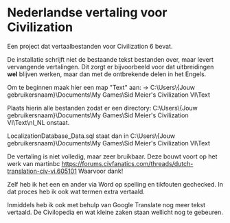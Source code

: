 # Nederlandse vertaling voor Civilization

Een project dat vertaalbestanden voor Civilization 6 bevat. 

De installatie schrijft niet de bestaande tekst bestanden over, maar levert vervangende vertalingen. Dit zorgt er bijvoorbeeld voor dat uitbreidingen __wel__ blijven werken, maar dan met de ontbrekende delen in het Engels.

Om te beginnen maak hier een map "Text" aan: -> 
C:\Users\\{Jouw gebruikersnaam}\Documents\My Games\Sid Meier's Civilization VI\Text  

Plaats hierin alle bestanden zodat er een directory:
C:\Users\\{Jouw gebruikersnaam}\Documents\My Games\Sid Meier's Civilization VI\Text\nl_NL
onstaat.

LocalizationDatabase_Data.sql staat dan in 
C:\Users\\{Jouw gebruikersnaam}\Documents\My Games\Sid Meier's Civilization VI\Text

De vertaling is niet volledig, maar zeer bruikbaar. Deze bouwt voort op het werk van martinbc https://forums.civfanatics.com/threads/dutch-translation-civ-vi.605101
Waarvoor dank!

Zelf heb ik het een en ander via Word op spelling en tikfouten gechecked. In dat proces heb ik ook wat termen extra vertaald.

Inmiddels heb ik ook met behulp van Google Translate nog meer tekst vertaald. De Civilopedia en wat kleine zaken staan wellicht nog te gebeuren.
